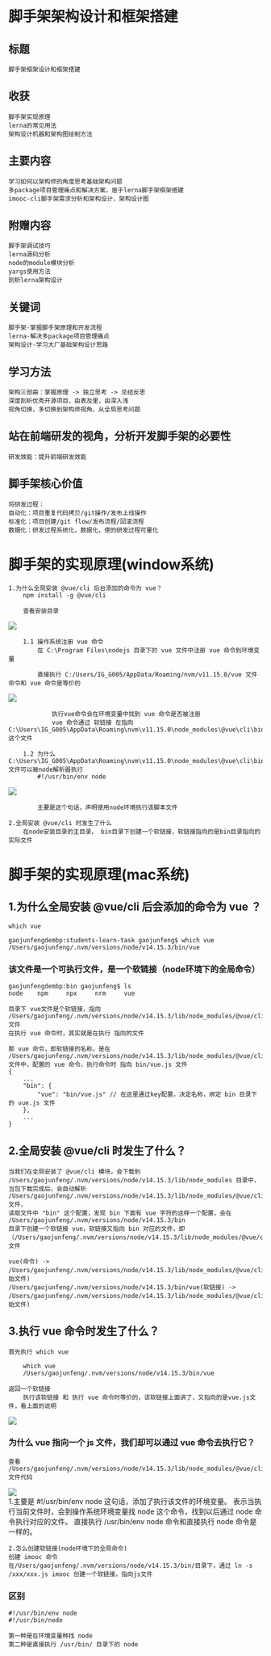 # 脚手架架构设计和框架搭建

## 标题
    脚手架框架设计和框架搭建

## 收获
    脚手架实现原理
    lerna的常见用法
    架构设计机器和架构图绘制方法

## 主要内容
    学习如何以架构师的角度思考基础架构问题
    多package项目管理痛点和解决方案，居于lerna脚手架框架搭建
    imooc-cli脚手架需求分析和架构设计，架构设计图

## 附赠内容

    脚手架调试技巧
    lerna源码分析
    node的module模块分析
    yargs使用方法
    剖析lerna架构设计

## 关键词

    脚手架-掌握脚手架原理和开发流程
    lerna-解决多package项目管理痛点
    架构设计-学习大厂基础架构设计思路

## 学习方法

    架构三部曲：掌握原理 -> 独立思考 -> 总结反思
    深度剖析优秀开源项目，由表及里，由深入浅
    视角切换，多切换到架构师视角，从全局思考问题

## 站在前端研发的视角，分析开发脚手架的必要性

    研发效能：提升前端研发效能

## 脚手架核心价值

    将研发过程：
    自动化：项目重复代码拷贝/git操作/发布上线操作
    标准化：项目创建/git flow/发布流程/回滚流程
    数据化：研发过程系统化，数据化，使的研发过程可量化

# 脚手架的实现原理(window系统)
    1.为什么全局安装 @vue/cli 后台添加的命令为 vue？
        npm install -g @vue/cli

        查看安装目录
![](./images/@vue_cli安装目录.png)

        1.1 操作系统注册 vue 命令
            在 C:\Program Files\nodejs 目录下的 vue 文件中注册 vue 命令到环境变量
            
            直接执行 C:/Users/IG_G005/AppData/Roaming/nvm/v11.15.0/vue 文件命令和 vue 命令是等价的
![](./images/直接执行目录下为vue文件.png)

                执行vue命令会在环境变量中找到 vue 命令是否被注册
                vue 命令通过 软链接 在指向 C:\Users\IG_G005\AppData\Roaming\nvm\v11.15.0\node_modules\@vue\cli\bin\vue.js 这个文件  
        
        1.2 为什么 C:\Users\IG_G005\AppData\Roaming\nvm\v11.15.0\node_modules\@vue\cli\bin\vue.js 文件可以被node解析器执行
            #!/usr/bin/env node
            
![](./images/node解析器执行脚本文件.png)

            主要是这个句话，声明使用node环境执行该脚本文件

    2.全局安装 @vue/cli 时发生了什么
        在node安装目录的主目录， bin目录下创建一个软链接，软链接指向的是bin目录指向的实际文件

# 脚手架的实现原理(mac系统)

## 1.为什么全局安装 @vue/cli 后会添加的命令为 vue ？
    which vue

    gaojunfengdembp:students-learn-task gaojunfeng$ which vue
    /Users/gaojunfeng/.nvm/versions/node/v14.15.3/bin/vue

### 该文件是一个可执行文件，是一个软链接（node环境下的全局命令）
    gaojunfengdembp:bin gaojunfeng$ ls
    node    npm     npx     nrm     vue

    目录下 vue文件是个软链接，指向 /Users/gaojunfeng/.nvm/versions/node/v14.15.3/lib/node_modules/@vue/cli/bin/vue.js 文件
    在执行 vue 命令时，其实就是在执行 指向的文件

    那 vue 命令，即软链接的名称，是在 /Users/gaojunfeng/.nvm/versions/node/v14.15.3/lib/node_modules/@vue/cli/package.json 文件中，配置的 vue 命令，执行命令时 指向 bin/vue.js 文件
    {
        ...
        "bin": {
            "vue": "bin/vue.js" // 在这里通过key配置，决定名称，绑定 bin 目录下的 vue.js 文件
        },
        ...
    }
    
## 2.全局安装 @vue/cli 时发生了什么？
    当我们在全局安装了 @vue/cli 模块，会下载到 /Users/gaojunfeng/.nvm/versions/node/v14.15.3/lib/node_modules 目录中，
    当包下载完成后，会自动解析 /Users/gaojunfeng/.nvm/versions/node/v14.15.3/lib/node_modules/@vue/cli/package.json 文件，
    读取文件中 "bin" 这个配置，发现 bin 下面有 vue 字符的这样一个配置，会在 /Users/gaojunfeng/.nvm/versions/node/v14.15.3/bin
    目录下创建一个软链接 vue，软链接又指向 bin 对应的文件，即（/Users/gaojunfeng/.nvm/versions/node/v14.15.3/lib/node_modules/@vue/cli/bin/vue.js）文件

    vue(命令) -> /Users/gaojunfeng/.nvm/versions/node/v14.15.3/lib/node_modules/@vue/cli/bin/vue.js(原始文件)
    /Users/gaojunfeng/.nvm/versions/node/v14.15.3/bin/vue(软链接) -> /Users/gaojunfeng/.nvm/versions/node/v14.15.3/lib/node_modules/@vue/cli/bin/vue.js(原始文件)

## 3.执行 vue 命令时发生了什么？ 
    首先执行 which vue
        
        which vue
        /Users/gaojunfeng/.nvm/versions/node/v14.15.3/bin/vue

    返回一个软链接
        执行该软链接 和 执行 vue 命令时等价的，该软链接上面讲了，又指向的是vue.js文件，看上面的说明
![](./images/执行路径和vue命令是等价的.png)

### 为什么 vue 指向一个 js 文件，我们却可以通过 vue 命令去执行它？

    查看  /Users/gaojunfeng/.nvm/versions/node/v14.15.3/lib/node_modules/@vue/cli/bin/vue.js 文件代码
![](./images/为什么vue.js文件可执行.png)  
    1.主要是 #!/usr/bin/env node 这句话，添加了执行该文件的环境变量。
        表示当执行当前文件时，会到操作系统环境变量找 node 这个命令，找到以后通过 node 命令执行对应的文件。
        直接执行 /usr/bin/env node 命令和直接执行 node 命令是一样的。

    2.怎么创建软链接(node环境下的全局命令)
    创建 imooc 命令
    在/Users/gaojunfeng/.nvm/versions/node/v14.15.3/bin/目录下，通过 ln -s /xxx/xxx.js imooc 创建一个软链接，指向js文件

### 区别

    #!/usr/bin/env node
    #!/usr/bin/node

    第一种是在环境变量种找 node
    第二种是直接执行 /usr/bin/ 目录下的 node